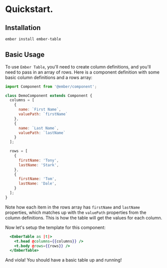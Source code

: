 # Quickstart.

## Installation

```sh
ember install ember-table
```

## Basic Usage

To use `Ember Table`, you'll need to create column definitions, and you'll need
to pass in an array of rows. Here is a component definition with some basic
column definitions and a rows array:

```javascript
import Component from '@ember/component';

class DemoComponent extends Component {
  columns = [
    {
      name: `First Name`,
      valuePath: `firstName`
    },
    {
      name: `Last Name`,
      valuePath: `lastName`
    }
  ];

  rows = [
    {
      firstName: 'Tony',
      lastName: 'Stark',
    },
    {
      firstName: 'Tom',
      lastName: 'Dale',
    }
  ];
}
```

Note how each item in the rows array has `firstName` and `lastName` properties,
which matches up with the `valuePath` properties from the column definitions.
This is how the table will get the values for each column.

Now let's setup the template for this component:

```hbs
  <EmberTable as |t|>
    <t.head @columns={{columns}} />
    <t.body @rows={{rows}} />
  </EmberTable>
```

And viola! You should have a basic table up and running!

